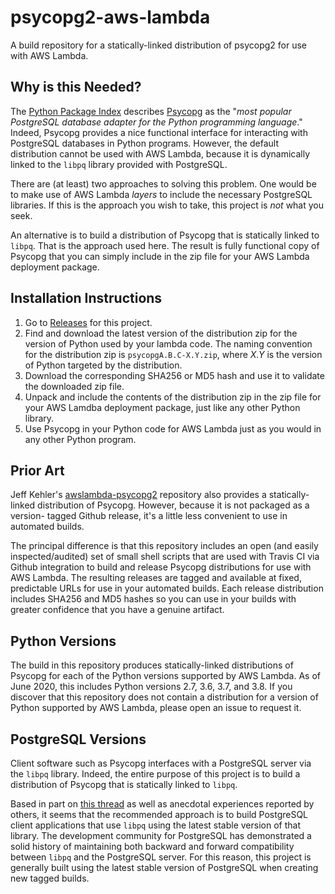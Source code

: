 psycopg2-aws-lambda
===================

A build repository for a statically-linked distribution of psycopg2 for use 
with AWS Lambda.


Why is this Needed?
-------------------

The [Python Package Index](https://pypi.org) describes 
[Psycopg](https://pypi.org/project/psycopg2/) as the "_most popular 
PostgreSQL database adapter for the Python programming language_."
Indeed, Psycopg provides a nice functional interface for interacting
with PostgreSQL databases in Python programs. However, the default
distribution cannot be used with AWS Lambda, because it is dynamically
linked to the `libpq` library provided with PostgreSQL.

There are (at least) two approaches to solving this problem. One would
be to make use of AWS Lambda _layers_ to include the necessary PostgreSQL
libraries. If this is the approach you wish to take, this project is _not_
what you seek.

An alternative is to build a distribution of Psycopg that is statically
linked to `libpq`. That is the approach used here. The result is fully
functional copy of Psycopg that you can simply include in the zip file
for your AWS Lambda deployment package.


Installation Instructions
-------------------------

1. Go to [Releases](https://github.com/soulwing/psycopg2-aws-lambda/releases)
   for this project.
2. Find and download the latest version of the distribution zip for the 
   version of Python used by your lambda code. The naming convention for 
   the distribution zip is `psycopgA.B.C-X.Y.zip`, where _X.Y_ is the 
   version of Python targeted by the distribution.
3. Download the corresponding SHA256 or MD5 hash and use it to validate 
   the downloaded zip file.
4. Unpack and include the contents of the distribution zip in the zip file
   for your AWS Lamdba deployment package, just like any other Python library.
5. Use Psycopg in your Python code for AWS Lambda just as you would in any
   other Python program.


Prior Art
---------

Jeff Kehler's [awslambda-psycopg2](https://github.com/jkehler/awslambda-psycopg2) repository also provides a statically-linked distribution of Psycopg.
However, because it is not packaged as a version- tagged Github release, 
it's a little less convenient to use in automated builds.

The principal difference is that this repository includes an 
open (and easily inspected/audited) set of small shell scripts that are 
used with Travis CI via Github integration to build and release Psycopg 
distributions for use with AWS Lambda. The resulting releases are tagged 
and available at fixed, predictable URLs for use in your automated builds. 
Each release distribution includes SHA256 and MD5 hashes so you can 
use in your builds with greater confidence that you have a genuine 
artifact.


Python Versions
---------------

The build in this repository produces statically-linked distributions of
Psycopg for each of the Python versions supported by AWS Lambda. As of
June 2020, this includes Python versions 2.7, 3.6, 3.7, and 3.8. If you 
discover that this repository does not contain a distribution for a 
version of Python supported by AWS Lambda, please open an issue to
request it.


PostgreSQL Versions
-------------------

Client software such as Psycopg interfaces with a PostgreSQL server
via the `libpq` library. Indeed, the entire purpose of this project
is to build a distribution of Psycopg that is statically linked to
`libpq`.

Based in part on [this thread](https://www.postgresql-archive.org/Details-about-libpq-cross-version-compatibility-td5723830.html) as well as anecdotal 
experiences reported by others, it seems that the recommended approach is 
to build PostgreSQL client applications that use `libpq` using the latest 
stable version of that library. The development community for PostgreSQL 
has demonstrated a solid history of maintaining both backward and forward 
compatibility between `libpq` and the PostgreSQL server. For this reason, 
this project is generally built using the latest stable version of 
PostgreSQL when creating new tagged builds.
